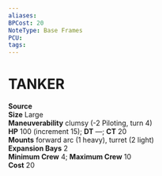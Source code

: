 ```yaml
---
aliases: 
BPCost: 20
NoteType: Base Frames
PCU: 
tags: 
---
```

# TANKER
**Source**  
**Size** Large  
**Maneuverability** clumsy (-2 Piloting, turn 4)  
**HP** 100 (increment 15); **DT** —; **CT** 20  
**Mounts** forward arc (1 heavy), turret (2 light)  
**Expansion Bays** 2  
**Minimum Crew** 4; **Maximum Crew** 10  
**Cost** 20